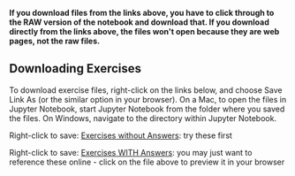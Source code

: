 **If you download files from the links above, you have to click through to the RAW version of the notebook and download that.  If you download directly from the links above, the files won't open because they are web pages, not the raw files.**

## Downloading Exercises

To download exercise files, right-click on the links below, and choose Save Link As (or the similar option in your browser).  On a Mac, to open the files in Jupyter Notebook, start Jupyter Notebook from the folder where you saved the files.  On Windows, navigate to the directory within Jupyter Notebook.

Right-click to save: [Exercises without Answers](https://raw.githubusercontent.com/nuitrcs/pythonworkshops/master/intropython/Part_2/Part2_execises.ipynb): try these first

Right-click to save: [Exercises WITH Answers](https://raw.githubusercontent.com/nuitrcs/pythonworkshops/master/intropython/Part_2/Part2_execises_with_answers.ipynb): you may just want to reference these online - click on the file above to preview it in your browser
